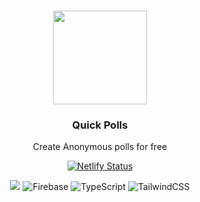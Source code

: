 <p align="center">
   <br/>
   <a href="https://quick-polls.netlify.app" target="_blank"><img width="150px" src="https://user-images.githubusercontent.com/46968256/140547957-5654e1db-1bd6-4916-9717-0badefaf6822.png" /></a>
   <h3 align="center">Quick Polls</h3>
   <p align="center">Create Anonymous polls for free</p>
   
<div align="center">

[![Netlify Status](https://api.netlify.com/api/v1/badges/f660da6b-0f5f-4d75-87dc-82c027440301/deploy-status)](https://app.netlify.com/sites/quick-polls/deploys)
   
<img src="https://img.shields.io/badge/React-20232A?style=for-the-badge&logo=react&logoColor=61DAFB"> ![Firebase](https://img.shields.io/badge/firebase-%23039BE5.svg?style=for-the-badge&logo=firebase)  ![TypeScript](https://img.shields.io/badge/typescript-%23007ACC.svg?style=for-the-badge&logo=typescript&logoColor=white) ![TailwindCSS](https://img.shields.io/badge/tailwindcss-%2338B2AC.svg?style=for-the-badge&logo=tailwind-css&logoColor=white)

</div>

</p>
